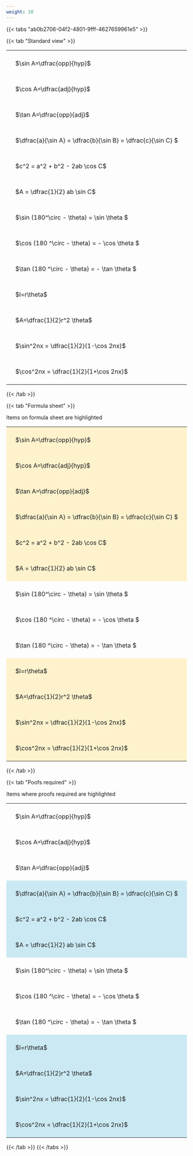 ```yaml
---
weight: 10
---
```


{{< tabs "ab0b2706-04f2-4801-9fff-4627659961e5" >}}

{{< tab "Standard view" >}}

<style type="text/css">
#T_5da18 th.col_heading {
  text-align: left;
  font-size: 1em;
}
#T_5da18 td {
  text-align: left;
  font-size: 1em;
  padding: 1.5em;
}
</style>
<table id="T_5da18">
  <thead>
  </thead>
  <tbody>
    <tr>
      <td id="T_5da18_row0_col0" class="data row0 col0" >$\sin A=\dfrac{opp}{hyp}$</td>
    </tr>
    <tr>
      <td id="T_5da18_row1_col0" class="data row1 col0" >$\cos A=\dfrac{adj}{hyp}$</td>
    </tr>
    <tr>
      <td id="T_5da18_row2_col0" class="data row2 col0" >$\tan A=\dfrac{opp}{adj}$</td>
    </tr>
    <tr>
      <td id="T_5da18_row3_col0" class="data row3 col0" >$\dfrac{a}{\sin A} = \dfrac{b}{\sin B} = \dfrac{c}{\sin C} $</td>
    </tr>
    <tr>
      <td id="T_5da18_row4_col0" class="data row4 col0" >$c^2 = a^2 + b^2 - 2ab \cos C$</td>
    </tr>
    <tr>
      <td id="T_5da18_row5_col0" class="data row5 col0" >$A = \dfrac{1}{2} ab \sin C$</td>
    </tr>
    <tr>
      <td id="T_5da18_row6_col0" class="data row6 col0" >$\sin (180^\circ - \theta) = \sin \theta $</td>
    </tr>
    <tr>
      <td id="T_5da18_row7_col0" class="data row7 col0" >$\cos (180 ^\circ - \theta) = - \cos \theta $</td>
    </tr>
    <tr>
      <td id="T_5da18_row8_col0" class="data row8 col0" >$\tan (180 ^\circ - \theta) = - \tan \theta $</td>
    </tr>
    <tr>
      <td id="T_5da18_row9_col0" class="data row9 col0" >$l=r\theta$</td>
    </tr>
    <tr>
      <td id="T_5da18_row10_col0" class="data row10 col0" >$A=\dfrac{1}{2}r^2 \theta$</td>
    </tr>
    <tr>
      <td id="T_5da18_row11_col0" class="data row11 col0" >$\sin^2nx = \dfrac{1}{2}(1-\cos 2nx)$</td>
    </tr>
    <tr>
      <td id="T_5da18_row12_col0" class="data row12 col0" >$\cos^2nx = \dfrac{1}{2}(1+\cos 2nx)$</td>
    </tr>
  </tbody>
</table>
{{< /tab >}}

{{< tab "Formula sheet" >}}

Items on formula sheet are highlighted 
<br>
<style type="text/css">
#T_9c03d th.col_heading {
  text-align: left;
  font-size: 1em;
}
#T_9c03d td {
  text-align: left;
  font-size: 1em;
  padding: 1.5em;
}
#T_9c03d_row0_col0, #T_9c03d_row1_col0, #T_9c03d_row2_col0, #T_9c03d_row3_col0, #T_9c03d_row4_col0, #T_9c03d_row5_col0, #T_9c03d_row9_col0, #T_9c03d_row10_col0, #T_9c03d_row11_col0, #T_9c03d_row12_col0 {
  background-color: rgba(255,194,10, 0.2);
}
#T_9c03d_row6_col0, #T_9c03d_row7_col0, #T_9c03d_row8_col0 {
  background-color: rgba(0,0,0,0);
}
</style>
<table id="T_9c03d">
  <thead>
  </thead>
  <tbody>
    <tr>
      <td id="T_9c03d_row0_col0" class="data row0 col0" >$\sin A=\dfrac{opp}{hyp}$</td>
    </tr>
    <tr>
      <td id="T_9c03d_row1_col0" class="data row1 col0" >$\cos A=\dfrac{adj}{hyp}$</td>
    </tr>
    <tr>
      <td id="T_9c03d_row2_col0" class="data row2 col0" >$\tan A=\dfrac{opp}{adj}$</td>
    </tr>
    <tr>
      <td id="T_9c03d_row3_col0" class="data row3 col0" >$\dfrac{a}{\sin A} = \dfrac{b}{\sin B} = \dfrac{c}{\sin C} $</td>
    </tr>
    <tr>
      <td id="T_9c03d_row4_col0" class="data row4 col0" >$c^2 = a^2 + b^2 - 2ab \cos C$</td>
    </tr>
    <tr>
      <td id="T_9c03d_row5_col0" class="data row5 col0" >$A = \dfrac{1}{2} ab \sin C$</td>
    </tr>
    <tr>
      <td id="T_9c03d_row6_col0" class="data row6 col0" >$\sin (180^\circ - \theta) = \sin \theta $</td>
    </tr>
    <tr>
      <td id="T_9c03d_row7_col0" class="data row7 col0" >$\cos (180 ^\circ - \theta) = - \cos \theta $</td>
    </tr>
    <tr>
      <td id="T_9c03d_row8_col0" class="data row8 col0" >$\tan (180 ^\circ - \theta) = - \tan \theta $</td>
    </tr>
    <tr>
      <td id="T_9c03d_row9_col0" class="data row9 col0" >$l=r\theta$</td>
    </tr>
    <tr>
      <td id="T_9c03d_row10_col0" class="data row10 col0" >$A=\dfrac{1}{2}r^2 \theta$</td>
    </tr>
    <tr>
      <td id="T_9c03d_row11_col0" class="data row11 col0" >$\sin^2nx = \dfrac{1}{2}(1-\cos 2nx)$</td>
    </tr>
    <tr>
      <td id="T_9c03d_row12_col0" class="data row12 col0" >$\cos^2nx = \dfrac{1}{2}(1+\cos 2nx)$</td>
    </tr>
  </tbody>
</table>
{{< /tab >}}

{{< tab "Poofs required" >}}

Items where proofs required are highlighted 
<br>
<style type="text/css">
#T_ce7e5 th.col_heading {
  text-align: left;
  font-size: 1em;
}
#T_ce7e5 td {
  text-align: left;
  font-size: 1em;
  padding: 1.5em;
}
#T_ce7e5_row0_col0, #T_ce7e5_row1_col0, #T_ce7e5_row2_col0, #T_ce7e5_row6_col0, #T_ce7e5_row7_col0, #T_ce7e5_row8_col0 {
  background-color: rgba(0,0,0,0);
}
#T_ce7e5_row3_col0, #T_ce7e5_row4_col0, #T_ce7e5_row5_col0, #T_ce7e5_row9_col0, #T_ce7e5_row10_col0, #T_ce7e5_row11_col0, #T_ce7e5_row12_col0 {
  background-color: rgba(0,150,200, 0.2);
}
</style>
<table id="T_ce7e5">
  <thead>
  </thead>
  <tbody>
    <tr>
      <td id="T_ce7e5_row0_col0" class="data row0 col0" >$\sin A=\dfrac{opp}{hyp}$</td>
    </tr>
    <tr>
      <td id="T_ce7e5_row1_col0" class="data row1 col0" >$\cos A=\dfrac{adj}{hyp}$</td>
    </tr>
    <tr>
      <td id="T_ce7e5_row2_col0" class="data row2 col0" >$\tan A=\dfrac{opp}{adj}$</td>
    </tr>
    <tr>
      <td id="T_ce7e5_row3_col0" class="data row3 col0" >$\dfrac{a}{\sin A} = \dfrac{b}{\sin B} = \dfrac{c}{\sin C} $</td>
    </tr>
    <tr>
      <td id="T_ce7e5_row4_col0" class="data row4 col0" >$c^2 = a^2 + b^2 - 2ab \cos C$</td>
    </tr>
    <tr>
      <td id="T_ce7e5_row5_col0" class="data row5 col0" >$A = \dfrac{1}{2} ab \sin C$</td>
    </tr>
    <tr>
      <td id="T_ce7e5_row6_col0" class="data row6 col0" >$\sin (180^\circ - \theta) = \sin \theta $</td>
    </tr>
    <tr>
      <td id="T_ce7e5_row7_col0" class="data row7 col0" >$\cos (180 ^\circ - \theta) = - \cos \theta $</td>
    </tr>
    <tr>
      <td id="T_ce7e5_row8_col0" class="data row8 col0" >$\tan (180 ^\circ - \theta) = - \tan \theta $</td>
    </tr>
    <tr>
      <td id="T_ce7e5_row9_col0" class="data row9 col0" >$l=r\theta$</td>
    </tr>
    <tr>
      <td id="T_ce7e5_row10_col0" class="data row10 col0" >$A=\dfrac{1}{2}r^2 \theta$</td>
    </tr>
    <tr>
      <td id="T_ce7e5_row11_col0" class="data row11 col0" >$\sin^2nx = \dfrac{1}{2}(1-\cos 2nx)$</td>
    </tr>
    <tr>
      <td id="T_ce7e5_row12_col0" class="data row12 col0" >$\cos^2nx = \dfrac{1}{2}(1+\cos 2nx)$</td>
    </tr>
  </tbody>
</table>
{{< /tab >}}
{{< /tabs >}}